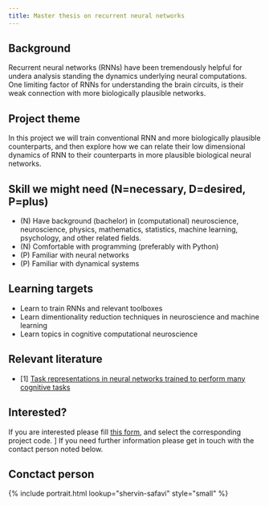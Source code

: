 ```yaml
---
title: Master thesis on recurrent neural networks
---
```


## Background

Recurrent neural networks (RNNs) have been tremendously helpful for undera analysis standing the dynamics underlying neural computations. 
One limiting factor of RNNs for understanding the brain circuits, 
is their weak connection with more biologically plausible networks. 

## Project theme

In this project we will train conventional RNN and more biologically plausible counterparts, and then explore how we can relate their low dimensional dynamics of RNN to their counterparts in more plausible biological neural networks. 

## Skill we might need (N=necessary, D=desired, P=plus)

- (N) Have background (bachelor) in (computational) neuroscience, neuroscience, physics, mathematics, statistics, machine learning, psychology, and other related fields.
- (N) Comfortable with programming (preferably with Python)
- (P) Familiar with neural networks
- (P) Familiar with dynamical systems

## Learning targets

- Learn to train RNNs and relevant toolboxes
- Learn dimentionality reduction techniques in neuroscience and machine learning
- Learn topics in cognitive computational neuroscience


## Relevant literature

- [1] [Task representations in neural networks trained to perform many cognitive tasks ](https://www.nature.com/articles/s41593-018-0310-2)


## Interested?

If you are interested please fill [this form](https://forms.gle/wGbSMoEdqBXBtaG3A), and select the corresponding project code. ]
If you need further information please get in touch with the contact person noted below.

## Conctact person

{%
include portrait.html
lookup="shervin-safavi"
style="small"
%}
